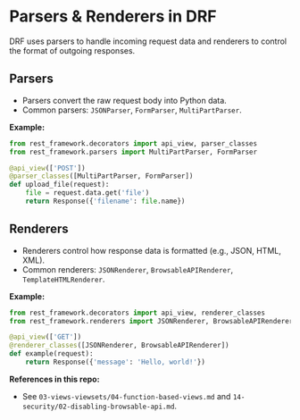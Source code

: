 # Parsers & Renderers in DRF

DRF uses parsers to handle incoming request data and renderers to control the format of outgoing responses.

## Parsers
- Parsers convert the raw request body into Python data.
- Common parsers: `JSONParser`, `FormParser`, `MultiPartParser`.

**Example:**
```python
from rest_framework.decorators import api_view, parser_classes
from rest_framework.parsers import MultiPartParser, FormParser

@api_view(['POST'])
@parser_classes([MultiPartParser, FormParser])
def upload_file(request):
    file = request.data.get('file')
    return Response({'filename': file.name})
```

## Renderers
- Renderers control how response data is formatted (e.g., JSON, HTML, XML).
- Common renderers: `JSONRenderer`, `BrowsableAPIRenderer`, `TemplateHTMLRenderer`.

**Example:**
```python
from rest_framework.decorators import api_view, renderer_classes
from rest_framework.renderers import JSONRenderer, BrowsableAPIRenderer

@api_view(['GET'])
@renderer_classes([JSONRenderer, BrowsableAPIRenderer])
def example(request):
    return Response({'message': 'Hello, world!'})
```

**References in this repo:**
- See `03-views-viewsets/04-function-based-views.md` and `14-security/02-disabling-browsable-api.md`. 